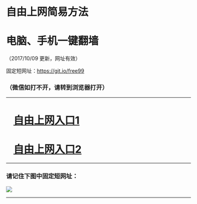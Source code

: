 ﻿# 自由上网简易方法

# 电脑、手机一键翻墙

（2017/10/09 更新，网址有效）

固定短网址：https://git.io/free99

### （微信如打不开，请转到浏览器打开）


***





# &nbsp;&nbsp; <a href="http://ft1206118248.fwq-tz-1001.info/fwqtz01.html?t=100900128113 " target="_blank">自由上网入口1</a>
# &nbsp;&nbsp; <a href="http://ft262051660.fwq-tz-1002.info/fwqtz02.html?t=100900118760 " target="_blank">自由上网入口2</a>
***

### 请记住下图中固定短网址：

<img src="https://s3-us-west-2.amazonaws.com/fwq-1001/yjfq-20170905okok.png" /> 


***

